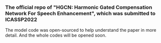 ### The official repo of "HGCN: Harmonic Gated Compensation Network For Speech Enhancement", which was submitted to ICASSP2022 

The model code was open-sourced to help understand the paper in more detail. And the whole codes will be opened soon.
